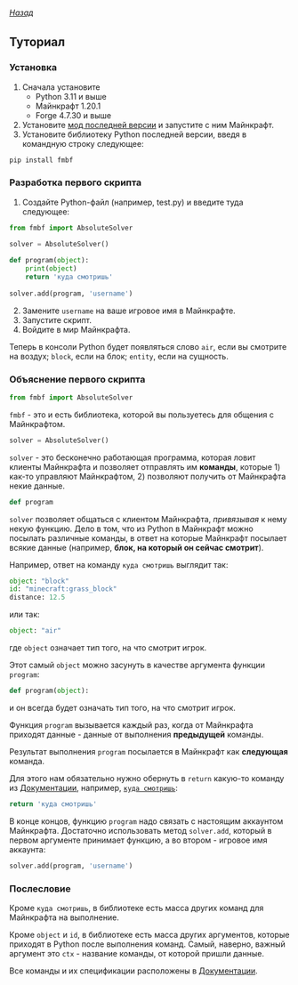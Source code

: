 ###### [Назад](README.md)
## Туториал

### Установка
1. Сначала установите
    - Python 3.11 и выше
    - Майнкрафт 1.20.1
    - Forge 4.7.30 и выше
2. Установите [мод последней версии](https://modrinth.com/project/fmbf) и запустите с ним Майнкрафт.
3. Установите библиотеку Python последней версии, введя в командную строку следующее:
```bash
pip install fmbf
```

### Разработка первого скрипта
1. Создайте Python-файл (например, test.py) и введите туда следующее:
```py
from fmbf import AbsoluteSolver

solver = AbsoluteSolver()
    
def program(object):
    print(object)
    return 'куда смотришь'
    
solver.add(program, 'username')
```
2. Замените `username` на ваше игровое имя в Майнкрафте.
3. Запустите скрипт.
4. Войдите в мир Майнкрафта.

Теперь в консоли Python будет появляться слово `air`, если вы смотрите на воздух; `block`, если на блок; `entity`, если на сущность.

### Объяснение первого скрипта
```py
from fmbf import AbsoluteSolver
```
`fmbf` - это и есть библиотека, которой вы пользуетесь для общения с Майнкрафтом.
```py
solver = AbsoluteSolver()
```
`solver` - это бесконечно работающая программа, которая ловит клиенты Майнкрафта и позволяет отправлять им **команды**, которые 1) как-то управляют Майнкрафтом, 2) позволяют получить от Майнкрафта некие данные.
```py
def program
```
`solver` позволяет общаться с клиентом Майнкрафта, *привязывая* к нему некую функцию. Дело в том, что из Python в Майнкрафт можно посылать различные команды, в ответ на которые Майнкрафт посылает всякие данные (например, **блок, на который он сейчас смотрит**).

Например, ответ на команду `куда смотришь` выглядит так: 
```py
object: "block"
id: "minecraft:grass_block"
distance: 12.5
```
или так:
```py
object: "air"
```
где `object` означает тип того, на что смотрит игрок.

Этот самый `object` можно засунуть в качестве аргумента функции `program`:
```py
def program(object):
```
и он всегда будет означать тип того, на что смотрит игрок.

Функция `program` вызывается каждый раз, когда от Майнкрафта приходят данные - данные от выполнения **предыдущей** команды.

Результат выполнения `program` посылается в Майнкрафт как **следующая** команда.

Для этого нам обязательно нужно обернуть в `return` какую-то команду из [Документации](DOCS.md), например, [`куда смотришь`](DOCS.md):
```py
return 'куда смотришь'
```

В конце концов, функцию `program` надо связать с настоящим аккаунтом Майнкрафта. Достаточно использовать метод `solver.add`, который в первом аргументе принимает функцию, а во втором - игровое имя аккаунта:
```py
solver.add(program, 'username')
```
### Послесловие
Кроме `куда смотришь`, в библиотеке есть масса других команд для Майнкрафта на выполнение.

Кроме `object` и `id`, в библиотеке есть масса других аргументов, которые приходят в Python после выполнения команд. Самый, наверно, важный аргумент это `ctx` - название команды, от которой пришли данные. 

Все команды и их спецификации расположены в [Документации](DOCS.md).